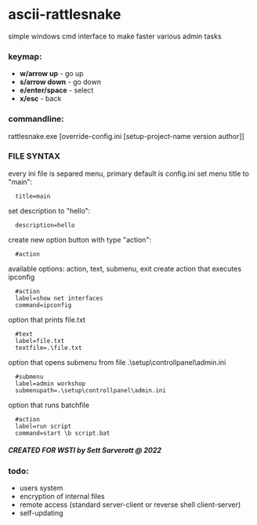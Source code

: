 # ascii-rattlesnake
simple windows cmd interface to make faster various admin tasks

### keymap:
 -  __w/arrow up__ - go up
 -  __s/arrow down__ - go down
 -  __e/enter/space__ - select
 -  __x/esc__ - back

### commandline:
   rattlesnake.exe [override-config.ini [setup-project-name version author]]

### FILE SYNTAX
  every ini file is separed menu, primary default is config.ini
  set menu title to "main":
  ```
    title=main
  ```
  set description to "hello":
  ```
    description=hello
  ```
  create new option button with type "action":
  ```
    #action
  ```
  available options: action, text, submenu, exit
  create action that executes ipconfig
  ```
    #action
    label=show net interfaces
    command=ipconfig
  ```
  option that prints file.txt
  ```
    #text
    label=file.txt
    textfile=.\file.txt
  ```
  option that opens submenu from file .\setup\controllpanel\admin.ini
  ```
    #submenu
    label=admin workshop
    submenupath=.\setup\controllpanel\admin.ini
  ```
  option that runs batchfile
  ```
    #action
    label=run script
    command=start \b script.bat
  ```


##### CREATED FOR WSTI by Sett Sarverott @ 2022


### todo:
  - users system
  - encryption of internal files
  - remote access (standard server-client or reverse shell client-server)
  - self-updating
